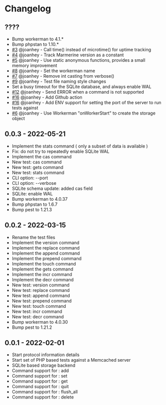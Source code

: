 # Changelog

## ????
- Bump workerman to 4.1.*
- Bump phpstan to 1.10.*
- [#3](https://github.com/josephscott/marmerine/pull/3) @joanhey - Call time() instead of microtime() for uptime tracking
- [#4](https://github.com/josephscott/marmerine/pull/4) @joanhey - Track Marmerine version as a constant
- [#5](https://github.com/josephscott/marmerine/pull/5) @joanhey - Use static anonymous functions, provides a small memory improvement
- [#8](https://github.com/josephscott/marmerine/pull/8) @joanhey - Set the workerman name
- [#7](https://github.com/josephscott/marmerine/pull/7) @joanhey - Remove int casting from verbose()
- [#9](https://github.com/josephscott/marmerine/pull/9) @joanhey - Test file naming style changes
- Set a busy timeout for the SQLite database, and always enable WAL
- [#12](https://github.com/josephscott/marmerine/pull/12) @joanhey - Send ERROR when a command is not supported
- [#16](https://github.com/josephscott/marmerine/pull/16) @joanhey - Add Github action 
- [#16](https://github.com/josephscott/marmerine/pull/16) @joanhey - Add ENV support for setting the port of the server to run tests against 
- [#6](https://github.com/josephscott/marmerine/pull/6) @joanhey - Use Workerman "onWorkerStart" to create the storage object


## 0.0.3 - 2022-05-21
- Implement the stats command ( only a subset of data is available )
- Fix: do not try to repeatedly enable SQLite WAL
- Implement the cas command
- New test: cas command
- New test: gets command
- New test: stats command
- CLI option: --port
- CLI option: --verbose
- SQLite schema update: added cas field
- SQLite: enable WAL
- Bump workerman to 4.0.37
- Bump phpstan to 1.6.7
- Bump pest to 1.21.3


## 0.0.2 - 2022-03-15
- Rename the test files
- Implement the version command
- Implement the replace command
- Implement the append command
- Implement the prepend command
- Implement the touch command
- Implement the gets command
- Implement the incr command
- Implement the decr command
- New test: version command
- New test: replace command
- New test: append command
- New test: prepend command
- New test: touch command
- New test: incr command
- New test: decr command
- Bump workerman to 4.0.30
- Bump pest to 1.21.2


## 0.0.1 - 2022-02-01
- Start protocol information details
- Start set of PHP based tests against a Memcached server
- SQLite based storage backend
- Command support for : add
- Command support for : set
- Command support for : get
- Command support for : quit
- Command support for : flush_all
- Command support for : delete
